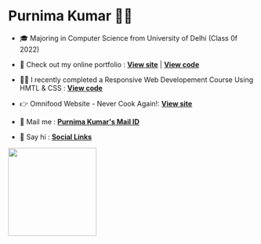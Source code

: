 # Purnima Kumar 👩‍💻

- 🎓 Majoring in Computer Science from University of Delhi (Class 0f 2022)

- 🚀 Check out my online portfolio : [**View site**](https://purnimakumarr.github.io) | [**View code**](https://github.com/purnimakumarr/purnimakumarr.github.io)

- 👩‍💻 I recently completed a Responsive Web Developement Course Using HMTL & CSS : [**View code**](https://github.com/purnimakumarr/html-css-course)

- 👉 Omnifood Website - Never Cook Again!: [**View site**](https://omnifood-purnima.netlify.app)

- 💌 Mail me : [**Purnima Kumar's Mail ID**](mailto:purnimakumar2021@gmail.com)

- 🔗 Say hi : [**Social Links**](https://linktr.ee/purnimakumar)

<img height="180em" src="https://github-readme-stats.vercel.app/api/top-langs/?username=purnimakumarr&layout=compact&langs_count=4&theme=cobalt"/>
